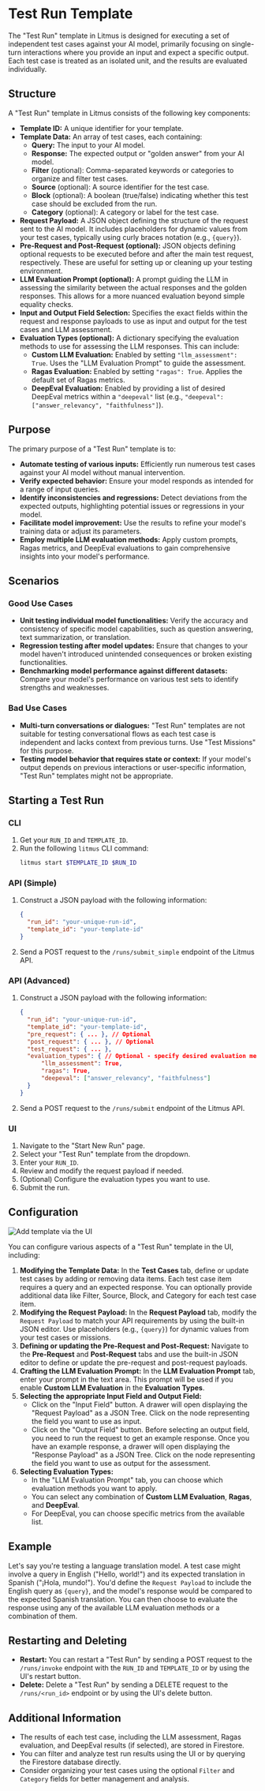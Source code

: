 # Test Run Template

The "Test Run" template in Litmus is designed for executing a set of independent test cases against your AI model, primarily focusing on single-turn interactions where you provide an input and expect a specific output. Each test case is treated as an isolated unit, and the results are evaluated individually.

## Structure

A "Test Run" template in Litmus consists of the following key components:

- **Template ID:** A unique identifier for your template.
- **Template Data:** An array of test cases, each containing:
  - **Query:** The input to your AI model.
  - **Response:** The expected output or "golden answer" from your AI model.
  - **Filter** (optional): Comma-separated keywords or categories to organize and filter test cases.
  - **Source** (optional): A source identifier for the test case.
  - **Block** (optional): A boolean (true/false) indicating whether this test case should be excluded from the run.
  - **Category** (optional): A category or label for the test case.
- **Request Payload:** A JSON object defining the structure of the request sent to the AI model. It includes placeholders for dynamic values from your test cases, typically using curly braces notation (e.g., `{query}`).
- **Pre-Request and Post-Request (optional):** JSON objects defining optional requests to be executed before and after the main test request, respectively. These are useful for setting up or cleaning up your testing environment.
- **LLM Evaluation Prompt (optional):** A prompt guiding the LLM in assessing the similarity between the actual responses and the golden responses. This allows for a more nuanced evaluation beyond simple equality checks.
- **Input and Output Field Selection:** Specifies the exact fields within the request and response payloads to use as input and output for the test cases and LLM assessment.
- **Evaluation Types (optional):** A dictionary specifying the evaluation methods to use for assessing the LLM responses. This can include:
  - **Custom LLM Evaluation:** Enabled by setting `"llm_assessment": True`. Uses the "LLM Evaluation Prompt" to guide the assessment.
  - **Ragas Evaluation:** Enabled by setting `"ragas": True`. Applies the default set of Ragas metrics.
  - **DeepEval Evaluation:** Enabled by providing a list of desired DeepEval metrics within a `"deepeval"` list (e.g., `"deepeval": ["answer_relevancy", "faithfulness"]`).

## Purpose

The primary purpose of a "Test Run" template is to:

- **Automate testing of various inputs:** Efficiently run numerous test cases against your AI model without manual intervention.
- **Verify expected behavior:** Ensure your model responds as intended for a range of input queries.
- **Identify inconsistencies and regressions:** Detect deviations from the expected outputs, highlighting potential issues or regressions in your model.
- **Facilitate model improvement:** Use the results to refine your model's training data or adjust its parameters.
- **Employ multiple LLM evaluation methods:** Apply custom prompts, Ragas metrics, and DeepEval evaluations to gain comprehensive insights into your model's performance.

## Scenarios

### Good Use Cases

- **Unit testing individual model functionalities:** Verify the accuracy and consistency of specific model capabilities, such as question answering, text summarization, or translation.
- **Regression testing after model updates:** Ensure that changes to your model haven't introduced unintended consequences or broken existing functionalities.
- **Benchmarking model performance against different datasets:** Compare your model's performance on various test sets to identify strengths and weaknesses.

### Bad Use Cases

- **Multi-turn conversations or dialogues:** "Test Run" templates are not suitable for testing conversational flows as each test case is independent and lacks context from previous turns. Use "Test Missions" for this purpose.
- **Testing model behavior that requires state or context:** If your model's output depends on previous interactions or user-specific information, "Test Run" templates might not be appropriate.

## Starting a Test Run

### CLI

1. Get your `RUN_ID` and `TEMPLATE_ID`.
2. Run the following `litmus` CLI command:
   ```bash
   litmus start $TEMPLATE_ID $RUN_ID
   ```

### API (Simple)

1. Construct a JSON payload with the following information:
   ```json
   {
     "run_id": "your-unique-run-id",
     "template_id": "your-template-id"
   }
   ```
2. Send a POST request to the `/runs/submit_simple` endpoint of the Litmus API.

### API (Advanced)

1. Construct a JSON payload with the following information:
   ```json
   {
     "run_id": "your-unique-run-id",
     "template_id": "your-template-id",
     "pre_request": { ... }, // Optional
     "post_request": { ... }, // Optional
     "test_request": { ... },
     "evaluation_types": { // Optional - specify desired evaluation methods
         "llm_assessment": True,
         "ragas": True,
         "deepeval": ["answer_relevancy", "faithfulness"]
     }
   }
   ```
2. Send a POST request to the `/runs/submit` endpoint of the Litmus API.

### UI

1. Navigate to the "Start New Run" page.
2. Select your "Test Run" template from the dropdown.
3. Enter your `RUN_ID`.
4. Review and modify the request payload if needed.
5. (Optional) Configure the evaluation types you want to use.
6. Submit the run.

## Configuration

![Add template via the UI](/img/add-template.png)

You can configure various aspects of a "Test Run" template in the UI, including:

1. **Modifying the Template Data:** In the **Test Cases** tab, define or update test cases by adding or removing data items. Each test case item requires a query and an expected response. You can optionally provide additional data like Filter, Source, Block, and Category for each test case item.
2. **Modifying the Request Payload:** In the **Request Payload** tab, modify the `Request Payload` to match your API requirements by using the built-in JSON editor. Use placeholders (e.g., `{query}`) for dynamic values from your test cases or missions.
3. **Defining or updating the Pre-Request and Post-Request:** Navigate to the **Pre-Request** and **Post-Request** tabs and use the built-in JSON editor to define or update the pre-request and post-request payloads.
4. **Crafting the LLM Evaluation Prompt:** In the **LLM Evaluation Prompt** tab, enter your prompt in the text area. This prompt will be used if you enable **Custom LLM Evaluation** in the **Evaluation Types**.
5. **Selecting the appropriate Input Field and Output Field:**
   - Click on the "Input Field" button. A drawer will open displaying the "Request Payload" as a JSON Tree. Click on the node representing the field you want to use as input.
   - Click on the "Output Field" button. Before selecting an output field, you need to run the request to get an example response. Once you have an example response, a drawer will open displaying the "Response Payload" as a JSON Tree. Click on the node representing the field you want to use as output for the assessment.
6. **Selecting Evaluation Types:**
   - In the "LLM Evaluation Prompt" tab, you can choose which evaluation methods you want to apply.
   - You can select any combination of **Custom LLM Evaluation**, **Ragas**, and **DeepEval**.
   - For DeepEval, you can choose specific metrics from the available list.

## Example

Let's say you're testing a language translation model. A test case might involve a query in English ("Hello, world!") and its expected translation in Spanish ("¡Hola, mundo!"). You'd define the `Request Payload` to include the English query as `{query}`, and the model's response would be compared to the expected Spanish translation. You can then choose to evaluate the response using any of the available LLM evaluation methods or a combination of them.

## Restarting and Deleting

- **Restart:** You can restart a "Test Run" by sending a POST request to the `/runs/invoke` endpoint with the `RUN_ID` and `TEMPLATE_ID` or by using the UI's restart button.
- **Delete:** Delete a "Test Run" by sending a DELETE request to the `/runs/<run_id>` endpoint or by using the UI's delete button.

## Additional Information

- The results of each test case, including the LLM assessment, Ragas evaluation, and DeepEval results (if selected), are stored in Firestore.
- You can filter and analyze test run results using the UI or by querying the Firestore database directly.
- Consider organizing your test cases using the optional `Filter` and `Category` fields for better management and analysis.

